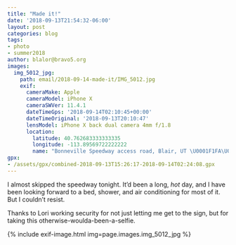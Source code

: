```yaml
---
title: "Made it!"
date: '2018-09-13T21:54:32-06:00'
layout: post
categories: blog
tags:
- photo
- summer2018
author: blalor@bravo5.org
images:
  img_5012_jpg:
    path: email/2018-09-14-made-it/IMG_5012.jpg
    exif:
      cameraMake: Apple
      cameraModel: iPhone X
      cameraSWVer: 11.4.1
      dateTimeGps: '2018-09-14T02:10:45+00:00'
      dateTimeOriginal: '2018-09-13T20:10:47'
      lensModel: iPhone X back dual camera 4mm f/1.8
      location:
        latitude: 40.762683333333335
        longitude: -113.89569722222222
        name: "Bonneville Speedway access road, Blair, UT \U0001F1FA\U0001F1F8"
gpx:
- /assets/gpx/combined-2018-09-13T15:26:17-2018-09-14T02:24:08.gpx
---
```


I almost skipped the speedway tonight. It’d been a long, _hot_ day, and I have been looking forward to a bed, shower, and air conditioning for most of it. But I couldn’t resist. 

Thanks to Lori working security for not just letting me get to the sign, but for taking this otherwise-woulda-been-a-selfie.

{% include exif-image.html img=page.images.img_5012_jpg %}
